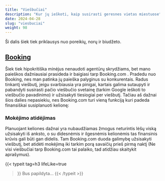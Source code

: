 ```yaml
---
title: "Viešbučiai"
description: "Kur jų ieškoti, kaip susirasti geresnes vietas miestuose"
date: 2024-04-28
slug: "viesbuciai"
weight: 98
---
```


Ši dalis šiek tiek priklausys nuo poreikių, norų ir biudžeto.

## [Booking](https://www.booking.com/)

Šiek tiek hipokritiška minėjus nenaudoti agentūrų skrydžiams, bet mano paieškos dažniausiai prasideda ir baigiasi tarp Booking.com .
Pradedu nuo Booking, nes man patinka jų paieška palyginus su konkurentais. Radus tinkantį viešbutį, jeigu svarbiausia yra pinigai, kartais galima sutaupyti ir pabandyti susirasti pačio viešbučio svetainę (tarkim Google ieškoti to viešbučio pavadinimo) ir užsisakyti tiesiogiai per viešbutį. Tačiau aš dažnai šios dalies nepasiekiu, nes Booking.com turi vieną funkciją kuri padeda finansiškai susiplanuoti kelionę:

### Mokėjimo atidėjimas

Planuojant keliones dažnai yra nubaudžiamas žmogus neturintis lėšų viską užsisakyti iš anksto, o su didesnėmis ir ilgesnėmis kelionėmis tas finansinis krūvis gali būti gan didelis. Tam Booking.com duoda galimybę užsisakyti viešbutį, bet atidėti mokėjimą iki tarkim porą savaičių prieš pirmą naktį (Ne visi viešbučiai tarp Booking.com tai palaiko, tad atidžiau skaitykit aprašymus).

{{< typeit 
  tag=h3
  lifeLike=true
>}}
Bus papildyta...
{{< /typeit >}}
